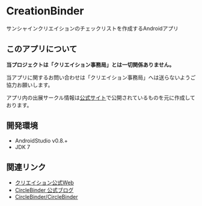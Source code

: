 CreationBinder
============

サンシャインクリエイションのチェックリストを作成するAndroidアプリ


このアプリについて
------------

**当プロジェクトは「クリエイション事務局」とは一切関係ありません。**

当アプリに関するお問い合わせは「クリエイション事務局」へは送らないようご協力お願いします。

アプリ内の出展サークル情報は[公式サイト](http://www.creation.gr.jp/)で公開されているものを元に作成しております。

開発環境
------------

- AndroidStudio v0.8.+
- JDK 7

関連リンク
------------

- [クリエイション公式Web](http://www.creation.gr.jp/)
- [CircleBinder 公式ブログ](http://circlebinder.blog.jp/)
- [CircleBinder/CircleBinder](https://github.com/CircleBinder/CircleBinder)

